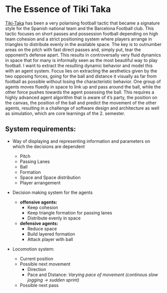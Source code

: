 # The Essence of Tiki Taka

[Tiki-Taka](https://www.youtube.com/watch?v=1o8C8n4XUwU) has been a very polarising football tactic that became a signature style for the Spanish national team and the Barcelona Football club. This tactic focuses on short passes and possession football depending on high team cohesion and a strict positioning system where players arrange in triangles to distribute evenly in the available space. The key is to outnumber areas on the pitch with fast direct passes and, simply put, tear the opponent’s defense apart. This results in controversally very fluid dynamics in space that for many is informally seen as the most beautiful way to play football. I want to extract the resulting dynamic behavior and model this with an agent system. Focus lies on extracting the aesthetics given by the two opposing forces, going for the ball and distance it visually as far from football as possible without losing the characteristic behavior. One group of agents moves fluedly in space to link up and pass around the ball, while the other force pushes towards the agent posessing the ball. This requires a highly advanced agent algorithm that is aware of it’s party, the position on the canvas, the position of the ball and predict the movement of the other agents, resulting in a challenge of software design and architecture as well as simulation, which are core learnings of the 2. semester. 


## System requirements:

* Way of displaying and representing information and parameters on which the decisions are dependent
    
    * Pitch
    * Passing Lanes
    * Ball
    * Formation
    * Space and Space distribution
    * Player arrangement
* Decision making system for the agents
    * **offensive agents:**
        * Keep cohesion
        * Keep triangle formation for passing lanes
        * Distribute evenly in space
    * **defensive agents:**
        * Reduce space
        * Build layered formation
        * Attack player with ball
* Locomotion system:
    * Current position
    * Possible next movement
        * Direction
        * Pace and Distance: *Varying pace of movement (continous slow jogging → sudden sprint)*
    * Possible next pass
